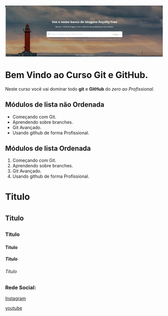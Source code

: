![Logo do Git](img/foto1.png)

# Bem Vindo ao Curso Git e GitHub.
Neste curso você vai dominar todo **git** e **GitHub** do _zero ao Profissional._

## Módulos de lista não Ordenada
* Começando com Git.
* Aprendendo sobre branches.
* Git Avançado.
* Usando github de forma Profissional.

## Módulos de lista Ordenada
1. Começando com Git.
2. Aprendendo sobre branches.
3. Git Avançado.
4. Usando github de forma Profissional.


# Titulo <h1>

## Titulo <h2>

### Titulo <h3>

#### Titulo <h4>

##### Titulo <h5>

###### Titulo <h6>

### Rede Social:
[Instagram](https://instagram.com/sujeitoprogramador)

[youtube](https://youtube.com/c/sujeitoprogramador)
